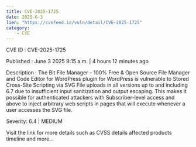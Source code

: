 ```yaml
---
title: CVE-2025-1725
date: 2025-6-3
lien: "https://cvefeed.io/vuln/detail/CVE-2025-1725"
category:
    - CVE
---
```


CVE ID : CVE-2025-1725

Published :  June 3
2025
9:15 a.m. | 4 hours
12 minutes ago

Description : The Bit File Manager – 100% Free & Open Source File Manager and Code Editor for WordPress plugin for WordPress is vulnerable to Stored Cross-Site Scripting via SVG File uploads in all versions up to
and including
6.7 due to insufficient input sanitization and output escaping. This makes it possible for authenticated attackers
with Subscriber-level access and above
to inject arbitrary web scripts in pages that will execute whenever a user accesses the SVG file.

Severity: 6.4 | MEDIUM

Visit the link for more details
such as CVSS details
affected products
timeline
and more...
